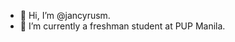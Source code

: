 - 👋 Hi, I’m @jancyrusm.
- 🌱 I’m currently a freshman student at PUP Manila.

<!---
jancyrusm/jancyrusm is a ✨ special ✨ repository because its `README.md` (this file) appears on your GitHub profile.
You can click the Preview link to take a look at your changes.
--->

